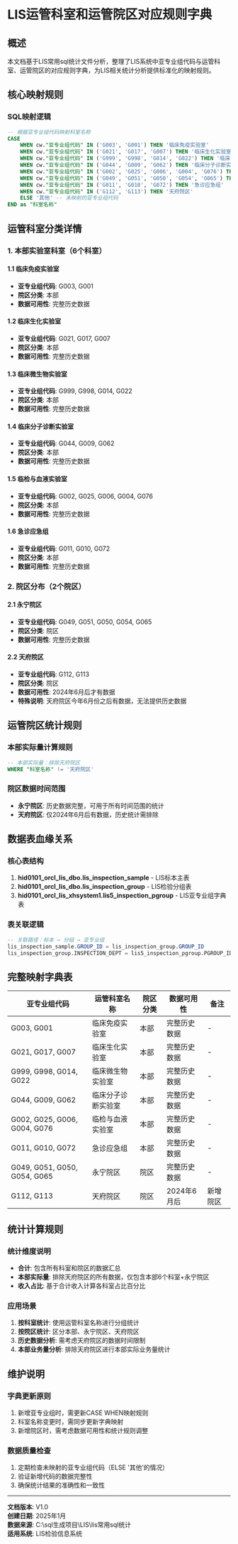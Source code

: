 # LIS运管科室和运管院区对应规则字典

## 概述

本文档基于LIS常用sql统计文件分析，整理了LIS系统中亚专业组代码与运管科室、运管院区的对应规则字典，为LIS相关统计分析提供标准化的映射规则。

## 核心映射规则

### SQL映射逻辑
```sql
-- 根据亚专业组代码映射科室名称
CASE 
    WHEN cw."亚专业组代码" IN ('G003', 'G001') THEN '临床免疫实验室'
    WHEN cw."亚专业组代码" IN ('G021', 'G017', 'G007') THEN '临床生化实验室'  
    WHEN cw."亚专业组代码" IN ('G999', 'G998', 'G014', 'G022') THEN '临床微生物实验室'
    WHEN cw."亚专业组代码" IN ('G044', 'G009', 'G062') THEN '临床分子诊断实验室'
    WHEN cw."亚专业组代码" IN ('G002', 'G025', 'G006', 'G004', 'G076') THEN '临检与血液实验室'
    WHEN cw."亚专业组代码" IN ('G049', 'G051', 'G050', 'G054', 'G065') THEN '永宁院区'
    WHEN cw."亚专业组代码" IN ('G011', 'G010', 'G072') THEN '急诊应急组'
    WHEN cw."亚专业组代码" IN ('G112', 'G113') THEN '天府院区'
    ELSE '其他' -- 未映射的亚专业组代码
END as "科室名称"
```

## 运管科室分类详情

### 1. 本部实验室科室（6个科室）

#### 1.1 临床免疫实验室
- **亚专业组代码**: G003, G001
- **院区分类**: 本部
- **数据可用性**: 完整历史数据

#### 1.2 临床生化实验室
- **亚专业组代码**: G021, G017, G007
- **院区分类**: 本部
- **数据可用性**: 完整历史数据

#### 1.3 临床微生物实验室
- **亚专业组代码**: G999, G998, G014, G022
- **院区分类**: 本部
- **数据可用性**: 完整历史数据

#### 1.4 临床分子诊断实验室
- **亚专业组代码**: G044, G009, G062
- **院区分类**: 本部
- **数据可用性**: 完整历史数据

#### 1.5 临检与血液实验室
- **亚专业组代码**: G002, G025, G006, G004, G076
- **院区分类**: 本部
- **数据可用性**: 完整历史数据

#### 1.6 急诊应急组
- **亚专业组代码**: G011, G010, G072
- **院区分类**: 本部
- **数据可用性**: 完整历史数据

### 2. 院区分布（2个院区）

#### 2.1 永宁院区
- **亚专业组代码**: G049, G051, G050, G054, G065
- **院区分类**: 院区
- **数据可用性**: 完整历史数据

#### 2.2 天府院区
- **亚专业组代码**: G112, G113
- **院区分类**: 院区
- **数据可用性**: 2024年6月后才有数据
- **特殊说明**: 天府院区今年6月份之后有数据，无法提供历史数据

## 运管院区统计规则

### 本部实际量计算规则
```sql
-- 本部实际量：排除天府院区
WHERE "科室名称" != '天府院区'
```

### 院区数据时间范围
- **永宁院区**: 历史数据完整，可用于所有时间范围的统计
- **天府院区**: 仅2024年6月后有数据，历史统计需排除

## 数据表血缘关系

### 核心表结构
1. **hid0101_orcl_lis_dbo.lis_inspection_sample** - LIS标本主表
2. **hid0101_orcl_lis_dbo.lis_inspection_group** - LIS检验分组表  
3. **hid0101_orcl_lis_xhsystem1.lis5_inspection_pgroup** - LIS亚专业组字典表

### 表关联逻辑
```sql
-- 关联路径：标本 → 分组 → 亚专业组
lis_inspection_sample.GROUP_ID = lis_inspection_group.GROUP_ID
lis_inspection_group.INSPECTION_DEPT = lis5_inspection_pgroup.PGROUP_ID
```

## 完整映射字典表

| 亚专业组代码 | 运管科室名称 | 院区分类 | 数据可用性 | 备注 |
|-------------|-------------|----------|------------|------|
| G003, G001 | 临床免疫实验室 | 本部 | 完整历史数据 | - |
| G021, G017, G007 | 临床生化实验室 | 本部 | 完整历史数据 | - |
| G999, G998, G014, G022 | 临床微生物实验室 | 本部 | 完整历史数据 | - |
| G044, G009, G062 | 临床分子诊断实验室 | 本部 | 完整历史数据 | - |
| G002, G025, G006, G004, G076 | 临检与血液实验室 | 本部 | 完整历史数据 | - |
| G011, G010, G072 | 急诊应急组 | 本部 | 完整历史数据 | - |
| G049, G051, G050, G054, G065 | 永宁院区 | 院区 | 完整历史数据 | - |
| G112, G113 | 天府院区 | 院区 | 2024年6月后 | 新增院区 |

## 统计计算规则

### 统计维度说明
- **合计**: 包含所有科室和院区的数据汇总
- **本部实际量**: 排除天府院区的所有数据，仅包含本部6个科室+永宁院区
- **收入占比**: 基于合计收入计算各科室占比百分比

### 应用场景
1. **按科室统计**: 使用运管科室名称进行分组统计
2. **按院区统计**: 区分本部、永宁院区、天府院区
3. **历史数据分析**: 需考虑天府院区的数据时间限制
4. **本部业务量分析**: 排除天府院区进行本部实际业务量统计

## 维护说明

### 字典更新原则
1. 新增亚专业组时，需更新CASE WHEN映射规则
2. 科室名称变更时，需同步更新字典映射
3. 新增院区时，需考虑数据可用性和统计规则调整

### 数据质量检查
1. 定期检查未映射的亚专业组代码（ELSE '其他'的情况）
2. 验证新增代码的数据完整性
3. 确保统计结果的准确性和一致性

---
**文档版本**: V1.0  
**创建日期**: 2025年1月  
**数据来源**: C:\sql生成项目\LIS\lis常用sql统计  
**适用系统**: LIS检验信息系统